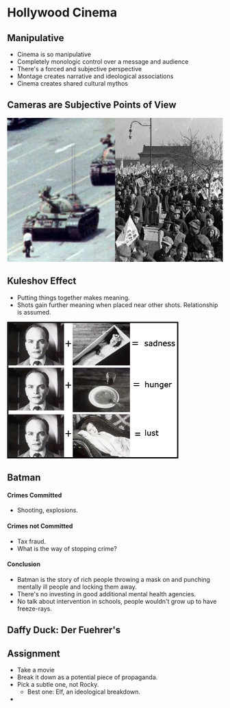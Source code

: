 # Hollywood Cinema

## Manipulative

* Cinema is so manipulative
* Completely monologic control over a message and audience
* There's a forced and subjective perspective
* Montage creates narrative and ideological associations
* Cinema creates shared cultural mythos

## Cameras are Subjective Points of View

![Which photo looks worse?](../../.gitbook/assets/image%20%28415%29.png)

## Kuleshov Effect

* Putting things together makes meaning.
* Shots gain further meaning when placed near other shots. Relationship is assumed.

![](../../.gitbook/assets/image%20%28416%29.png)



## Batman

#### Crimes Committed

* Shooting, explosions.

#### Crimes not Committed

* Tax fraud.
* What is the way of stopping crime?

#### Conclusion

* Batman is the story of rich people throwing a mask on and punching mentally ill people and locking them away.
* There's no investing in good additional mental health agencies.
* No talk about intervention in schools, people wouldn't grow up to have freeze-rays.

## Daffy Duck: Der Fuehrer's



## Assignment

* Take a movie
* Break it down as a potential piece of propaganda.
* Pick a subtle one, not Rocky. 
  * Best one: Elf, an ideological breakdown.
* 
